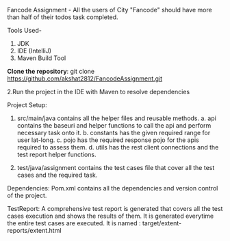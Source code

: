 Fancode Assignment - All the users of City "Fancode" should have more than half of their todos task completed.

Tools Used-
  1. JDK
  2. IDE (IntelliJ)
  3. Maven Build Tool
     
**Clone the repository**:    git clone https://github.com/akshat2812/FancodeAssignment.git
   
2.Run the project in the IDE with Maven to resolve dependencies

Project Setup:
1. src/main/java contains all the helper files and reusable methods.
     a. api contains the baseuri and helper functions to call the api and perform necessary task onto it.
     b. constants has the given required range for user lat-long.
     c. pojo has the required response pojo for the apis required to assess them.
     d. utils has the rest client connections and the test report helper functions.

2. test/java/assignment contains the test cases file that cover all the test cases and the required task.

Dependencies:
  Pom.xml contains all the dependencies and version control of the project.

TestReport:
  A comprehensive test report is generated that covers all the test cases execution and shows the results of them.
  It is generated everytime the entire test cases are executed.
  It is named : target/extent-reports/extent.html






     
